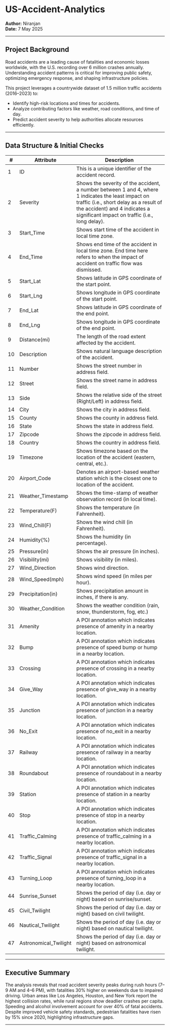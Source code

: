 # US-Accident-Analytics

**Author:** Niranjan  
**Date:** 7 May 2025  

---
## Project Background

Road accidents are a leading cause of fatalities and economic losses worldwide, with the U.S. recording over 6 million crashes annually. Understanding accident patterns is critical for improving public safety, optimizing emergency response, and shaping infrastructure policies.

This project leverages a countrywide dataset of 1.5 million traffic accidents (2016–2023) to:
- Identify high-risk locations and times for accidents.
- Analyze contributing factors like weather, road conditions, and time of day.
- Predict accident severity to help authorities allocate resources efficiently.

---

## Data Structure & Initial Checks


| #  | Attribute                   | Description |
|----|-----------------------------|-------------|
| 1  | ID                          | This is a unique identifier of the accident record. |
| 2  | Severity                    | Shows the severity of the accident, a number between 1 and 4, where 1 indicates the least impact on traffic (i.e., short delay as a result of the accident) and 4 indicates a significant impact on traffic (i.e., long delay). |
| 3  | Start_Time                  | Shows start time of the accident in local time zone. |
| 4  | End_Time                    | Shows end time of the accident in local time zone. End time here refers to when the impact of accident on traffic flow was dismissed. |
| 5  | Start_Lat                   | Shows latitude in GPS coordinate of the start point. |
| 6  | Start_Lng                   | Shows longitude in GPS coordinate of the start point. |
| 7  | End_Lat                     | Shows latitude in GPS coordinate of the end point. |
| 8  | End_Lng                     | Shows longitude in GPS coordinate of the end point. |
| 9  | Distance(mi)                | The length of the road extent affected by the accident. |
| 10 | Description                 | Shows natural language description of the accident. |
| 11 | Number                      | Shows the street number in address field. |
| 12 | Street                      | Shows the street name in address field. |
| 13 | Side                        | Shows the relative side of the street (Right/Left) in address field. |
| 14 | City                        | Shows the city in address field. |
| 15 | County                      | Shows the county in address field. |
| 16 | State                       | Shows the state in address field. |
| 17 | Zipcode                     | Shows the zipcode in address field. |
| 18 | Country                     | Shows the country in address field. |
| 19 | Timezone                    | Shows timezone based on the location of the accident (eastern, central, etc.). |
| 20 | Airport_Code                | Denotes an airport-based weather station which is the closest one to location of the accident. |
| 21 | Weather_Timestamp           | Shows the time-stamp of weather observation record (in local time). |
| 22 | Temperature(F)              | Shows the temperature (in Fahrenheit). |
| 23 | Wind_Chill(F)               | Shows the wind chill (in Fahrenheit). |
| 24 | Humidity(%)                 | Shows the humidity (in percentage). |
| 25 | Pressure(in)                | Shows the air pressure (in inches). |
| 26 | Visibility(mi)              | Shows visibility (in miles). |
| 27 | Wind_Direction              | Shows wind direction. |
| 28 | Wind_Speed(mph)             | Shows wind speed (in miles per hour). |
| 29 | Precipitation(in)           | Shows precipitation amount in inches, if there is any. |
| 30 | Weather_Condition           | Shows the weather condition (rain, snow, thunderstorm, fog, etc.) |
| 31 | Amenity                     | A POI annotation which indicates presence of amenity in a nearby location. |
| 32 | Bump                        | A POI annotation which indicates presence of speed bump or hump in a nearby location. |
| 33 | Crossing                    | A POI annotation which indicates presence of crossing in a nearby location. |
| 34 | Give_Way                    | A POI annotation which indicates presence of give_way in a nearby location. |
| 35 | Junction                    | A POI annotation which indicates presence of junction in a nearby location. |
| 36 | No_Exit                     | A POI annotation which indicates presence of no_exit in a nearby location. |
| 37 | Railway                     | A POI annotation which indicates presence of railway in a nearby location. |
| 38 | Roundabout                  | A POI annotation which indicates presence of roundabout in a nearby location. |
| 39 | Station                     | A POI annotation which indicates presence of station in a nearby location. |
| 40 | Stop                        | A POI annotation which indicates presence of stop in a nearby location. |
| 41 | Traffic_Calming             | A POI annotation which indicates presence of traffic_calming in a nearby location. |
| 42 | Traffic_Signal              | A POI annotation which indicates presence of traffic_signal in a nearby location. |
| 43 | Turning_Loop                | A POI annotation which indicates presence of turning_loop in a nearby location. |
| 44 | Sunrise_Sunset              | Shows the period of day (i.e. day or night) based on sunrise/sunset. |
| 45 | Civil_Twilight              | Shows the period of day (i.e. day or night) based on civil twilight. |
| 46 | Nautical_Twilight           | Shows the period of day (i.e. day or night) based on nautical twilight. |
| 47 | Astronomical_Twilight       | Shows the period of day (i.e. day or night) based on astronomical twilight. |

---
## Executive Summary

The analysis reveals that road accident severity peaks during rush hours (7–9 AM and 4–6 PM), with fatalities 30% higher on weekends due to impaired driving. Urban areas like Los Angeles, Houston, and New York report the highest collision rates, while rural regions show deadlier crashes per capita. Speeding and alcohol involvement account for over 40% of fatal accidents. Despite improved vehicle safety standards, pedestrian fatalities have risen by 15% since 2020, highlighting infrastructure gaps.

---














